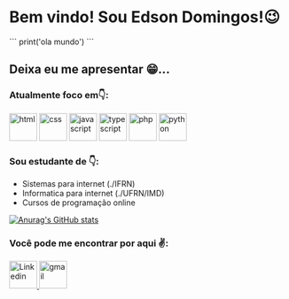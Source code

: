 <!-- ### Hi there 👋 -->

<!-- # Bem vindo! Sou Edson Domingos😉![ok](https://media1.giphy.com/media/AWNxDbtHGIJDW/giphy.webp?cid=ecf05e47lh3l0mtok1uxj50gliiq68c171bye0v10vps9uwf&rid=giphy.webp&ct=g) -->

<h1>Bem vindo! Sou Edson Domingos!😉</h1>
```
print('ola mundo')
```

## Deixa eu me apresentar 😁...

<!--  style="display:flex;justify-content:space-around" -->
### Atualmente foco em👇:
<section>
  <img width="50px" height="50px" src="https://img.icons8.com/color/2x/html-5.png" title="html"/>
  <img width="50px" height="50px" src="https://img.icons8.com/color/2x/css3.png"/ title="css">
  <img width="50px" height="50px" src="https://img.icons8.com/color/2x/javascript.png"/ title="javascript">
  <img width="50px" height="50px" src="https://img.icons8.com/color/2x/typescript.png"/ title="typescript">
  <img width="50px" height="50px" src="https://img.icons8.com/color/2x/php.png"/ title="php">
  <img width="50px" height="50px" src="https://img.icons8.com/color/2x/python.png"/ title="python">
</section>

### Sou estudante de 👇:  
* Sistemas para internet (./IFRN)  
* Informatica para internet (./UFRN/IMD)
* Cursos de programação online

[![Anurag's GitHub stats](https://github-readme-stats.vercel.app/api?username=Edsondomingos)](https://github.com/anuraghazra/github-readme-stats)

### Você pode me encontrar por aqui ✌:
<a href="http://linkedin.com/in/edson-domingos" target="_blank">
  <img width="50px" height="50px" src="https://img.icons8.com/external-justicon-flat-justicon/2x/external-linkedin-social-media-justicon-flat-justicon.png" title="Linkedin"/>
</a>
<a href="http://linkedin.com/in/edson-domingos" target="_blank">
  <img width="50px" height="50px" src="https://img.icons8.com/external-justicon-flat-justicon/2x/external-gmail-social-media-justicon-flat-justicon.png" title="gmail"/>
</a>

<!--
**Edsondomingos/Edsondomingos** is a ✨ _special_ ✨ repository because its `README.md` (this file) appears on your GitHub profile.

Here are some ideas to get you started:

- 🔭 I’m currently working on ...
- 🌱 I’m currently learning ...
- 👯 I’m looking to collaborate on ...
- 🤔 I’m looking for help with ...
- 💬 Ask me about ...
- 📫 How to reach me: ...
- 😄 Pronouns: ...
- ⚡ Fun fact: ...
-->
